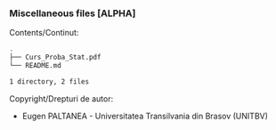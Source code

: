 ### Miscellaneous files [ALPHA]

Contents/Continut: 

```sh
.
├── Curs_Proba_Stat.pdf
└── README.md

1 directory, 2 files
```

Copyright/Drepturi de autor:
* Eugen PALTANEA - Universitatea Transilvania din Brasov (UNITBV)
